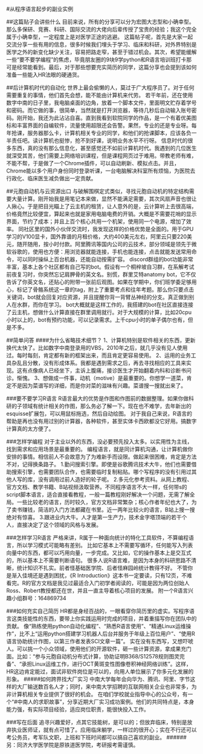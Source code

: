 #从程序语言起步的副业实例


##这篇贴子会讲些什么
目前来说，所有的分享可以分为宏图大志型和小确幸型。那么多保研、竞赛、科研、国际交流的大佬向后辈传授了宝贵的经验；我这个完全属于小确幸型，一定程度上是对医学正途的逃避。
这篇帖子呢，首先是大家一起交流分享一些有用的信息，很多时候我们埋头于学习、临床和科研，对外界特别是医学之外的新变化缺少关注，容易把路走窄，甚至于错过机会。其次，希望能缓解一些“要不要学编程”的焦虑，毕竟朋友圈的9块9学python和R语言培训班打卡那可是经常能看到。最后，对于那些想要充实简历的同学，这篇分享也会提到该如何准备一些能入HR法眼的硬通货。

##后计算机时代的自动化
世界上最会偷懒的人，莫过于广大程序员了。对于任何需要重复的事情，他们首先会想，能不能由计算机来代劳。
若干年前，还在使用数字中南的日子里，我电脑桌面的边角，放着一个脚本文件，里面明文贮存着学号和密码。而它做的事，很简单，当然就是打开浏览器，等待几秒后自动输入账号密码。刚开始，我还为此沾沾自喜。直到我看到软院同学的作品，是一个有着优美图标和丰富界面的自编软件，流量使用超限还会告警。果然，专业的还是专业呀。每年抢课，服务器那么卡，计算机相关专业的同学，和他们的抢课脚本，应该各负一半责任吧。读计算机也挺惨，抢不到好课，说明业务水平不行呀。
信息时代的很多东西，真的没有那么信息化，甚至感觉还不如前计算机时代。我遇到的几位医生就深受其苦，他们需要上网络培训课程，但是课程网页过于难用。带教老师有难，不能不帮，于是做了一个Chrome插件，可以自动刷新、模拟点击。并且，Chrome能以多个用户身份同时登录听课，一台电脑解决科室所有烦恼，为医院去行政化、临床医生减负做出一定贡献。

##元胞自动机与云资源出口
与破解围棋定式类似，寻找元胞自动机的特定结构需要大量计算。刚开始我是用笔记本来做，显然不能满足需要，其次风扇声音也很让人揪心。于是把目光瞄上了云主机的租赁，让人意外的是，云计算听上去很高端，价格竟然比较便宜，算起来也就是家用电脑电费的开销。大概是不需要花哨的显示界面，节约了成本；并且上百个核心共用一个机架，使用同一个电源，增加了效率。
同社区里的国外小伙伴交流时，我发现这样的价格优势是全面的。用于GPU学习的V100显卡，国外靠谱的月租价格，大约400美元左右，阿里云只要220美元，随开随用，按小时付款。阿里腾讯等国内公司的云技术，部分领域是领先于微软谷歌的，使用也方便：用浏览器就能连接，手机也能连接，点击就能发送常用命令，可以同时操纵上百台机器，还能自动按需扩容。
discord群组的bot功能非常丰富，基本上各个社区都有自己写的bot。假设有一个桐梓坡自习群，在系解考试前夜复习时，你突然忘记肩胛骨的英文名。别慌，群里艾特anatomy bot，它不仅告诉了你英文名，还贴心的附带一张前后观图。如果在学期中，你们班学委足够用心，标记了骨骼系统这一章的tag，附上了重要考点和往年考题。那么你只要点击关键词，bot就会回复对应资源，并且提醒你背一背臂丛神经的分支。真正做到别人在水群，而你在学习。
bot大概就是这样工作的，我搭建的bot在社区直接连接了云主机，想做什么计算直接在群里调用就行。对于大规模的计算，比如20cpu小时以上的，bot有预约功能，可以记录需求。上千cpu小时的单子偶尔也有，但是不多。


##简单问答
####为什么省略技术细节？
1、计算机特别是软件相关的东西，更新换代太快了。比如数字中南登录用的VBS，2010年之后，就几乎没有见人使用过。每时每刻，肯定都有新的框架出来，而且肯定更容易使用。
2、运用的业务工具杂乱且分散，没有形成体系。我都是遇到需求之后，再去寻找相应的工具来实现。这有点像病人已经坐下，主诉上腹痛，接诊医生才开始翻着内科和诊断书问诊。惭愧。
3、想做成一件事，动机（motive）是最重要的。你想学一道菜，肯定不是因为菜谱写的详细，而是你对菜的滋味有兴趣。菜谱搜一搜就出来了。

###要不要学习R语言
R语言最大的优势是作图和作图前的数据整理。如果你做科研的子领域有统计相关的作图，那么务必了解一下。现在也不难学，去年新出的esquisse扩展包，可以用鼠标拖选，然后自动绘图。
对于我自己来说，R语言的帮助是再也没有用过别的计算器，各种软件，甚至实体卡西欧都没它好用。搞数字计算真的太方便了。

###怎样学编程
对于主业以外的东西，没必要预先投入太多。以实用性为主线，找到需求和应用场景是最重要的。
编程语言，就是同计算机沟通，让计算机做你安排的事情。相信前人不会故意为了为难新手而设限。做起来很困难，肯定是方法不对，记得换条路子。
1.勤问搜索引擎。即使是谷歌腾讯技术大牛，他们也需要借助搜索引擎，也需要团队合作，也需要临时复制粘贴。哪个写程序的没有引用过其他人写的库，没有调用过前人造好的轮子呢。
2.多元化参考资料。从网上教程、官方文档、教学书籍、B站视频汲取营养。不同程序语言不大一样，任何带s的script脚本语言，适合直接看教程，一般一篇教程刚好解决一个问题，无需了解全局。一些比较老的语言，历时较久，官方文档非常繁杂；核心作者年纪也大了，为了卖书赚钱，简洁的入门方法都藏在书里。近一两年比较火的语言，B站上搜一搜绝对有惊喜。
3.跟进业内大牛。人才是第一生产力，技术金字塔顶端的若干个人，直接决定了这个领域的风格与发展。

###怎样学习R语言
严格来讲，R属于一种面向统计的特化工具软件，不算编程语言，所以学习模式可能略有差别。
比如它基本上不需要写循环，任何能写入列表向量中的东西，都可以巧用向量，一步完成。又比如，它的操作基本上是交互式的，所以基本上不需要判断语句。
很多人说R语言难，是因为本身的科研思路不清晰，统计知识不扎实。前者怪基础医学院、后者怪麻园岭统计教得不好。
不管你是渐入佳境还是遇到困扰，《R Introduction》这本书一定要读，只有12页，不难看完。R的官方文档是我见过最适合入门初学者阅读的，可能是因为两位创始人Ross、Robert教授都还在世，并且一直主导着核心项目的发展。
附一个R语言兴趣小组群号：164869734


###如何充实自己简历
HR都是身经百战的，一眼看穿你简历里的虚实。写程序语言这类技能性的东西，要带上你实践运用时完成的项目，并着重描写你在团队中的贡献。
像“熟练使用python自动化编程”、“熟悉R语言使用”、“精通Linux运维操作”，比不上“运用python搭建学习机器人后台并服务于年级上百位用户”、“使用R语言协助统计作图，以第三作者发表SCI文章一篇”。
实在没有东西写，又想吓唬人。可以挑一个小众领域，使用他们的开源软件，砸一些计算资源，拿成果充门面。比如：“参与元胞自动机分布式计算，协助证明B368/S12578规则图灵完备”、“承担Linux运维工作，进行OCT黄斑变性图像卷积神经网络训练”。这样，HR这边肯定能过，面试非软件岗位是可以的，向用人单位展示了你多元化发展的形象。
#####如何跨界找大厂实习
中南大学每年会向华为、腾讯、阿里、字节这样的大厂输送数百名人才；同时，来中南大学招聘的互联网相关企业也非常多，为非计算机相关专业提供了很好的机会。
在咱们学校就业指导中心的公众号，有一个“#中南人的求职故事”，分享近期大厂实习成功案例。他们的共同特点是，本身能力强，有实际项目经验，适应岗位职责，能很快投入工作。

###写在后面
追寻兴趣爱好，点其它技能树，是可以的；但放弃临床，特别是放弃执业医师证，就有点可惜了。应用临床躺学，一样过的很开心；实在不行还可以考公务员，考军队文职，上班和下班时间都可以搞自己喜欢的副业。
######另：同济大学医学院是原铁道医学院，考研报考需谨慎。

